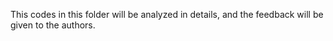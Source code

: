 This codes in this folder will be analyzed in details, and the feedback will be given to the authors.